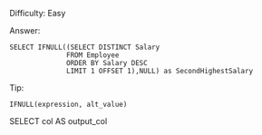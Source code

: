 Difficulty: Easy 

Answer: 
```
SELECT IFNULL((SELECT DISTINCT Salary
              FROM Employee
              ORDER BY Salary DESC
              LIMIT 1 OFFSET 1),NULL) as SecondHighestSalary
```
Tip:

<code>IFNULL(expression, alt_value)</code>

SELECT col AS output_col